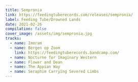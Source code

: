```yaml
---
title: Sempronia
link: https://feedingtuberecords.com/releases/sempronia/
label: Feeding Tube/Drowned Lands
date: 2021-02-26
compilation: false
cover_image: /assets/img/sempronia.jpg
tracks:
  - name: Immram
  - name: Bergen op Zoom
    link: https://feedingtuberecords.bandcamp.com/
  - name: Nocturne for Imaginary Western
  - name: Flower and Dean
  - name: The Appian Way
  - name: Seraphim Carrying Severed Limbs
---
```

